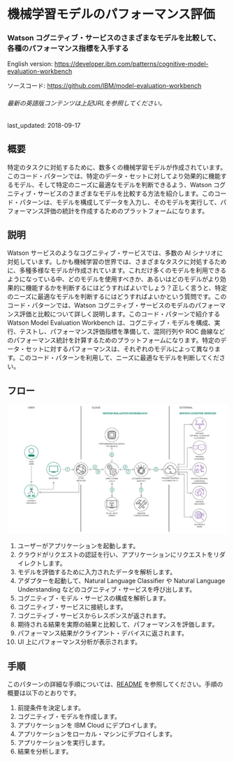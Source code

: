 # 機械学習モデルのパフォーマンス評価

### Watson コグニティブ・サービスのさまざまなモデルを比較して、各種のパフォーマンス指標を入手する

English version: https://developer.ibm.com/patterns/cognitive-model-evaluation-workbench
  
ソースコード: https://github.com/IBM/model-evaluation-workbench

###### 最新の英語版コンテンツは上記URLを参照してください。
last_updated: 2018-09-17

 
## 概要

特定のタスクに対処するために、数多くの機械学習モデルが作成されています。このコード・パターンでは、特定のデータ・セットに対してより効果的に機能するモデル、そして特定のニーズに最適なモデルを判断できるよう、Watson コグニティブ・サービスのさまざまなモデルを比較する方法を紹介します。このコード・パターンは、モデルを構成してデータを入力し、そのモデルを実行して、パフォーマンス評価の統計を作成するためのプラットフォームになります。

## 説明

Watson サービスのようなコグニティブ・サービスでは、多数の AI シナリオに対処しています。しかも機械学習の世界では、さまざまなタスクに対処するために、多種多様なモデルが作成されています。これだけ多くのモデルを利用できるようになっている中、どのモデルを使用すべきか、あるいはどのモデルがより効果的に機能するかを判断するにはどうすればよいでしょう？正しく言うと、特定のニーズに最適なモデルを判断するにはどうすればよいかという質問です。このコード・パターンでは、Watson コグニティブ・サービスのモデルのパフォーマンス評価と比較について詳しく説明します。このコード・パターンで紹介する Watson Model Evaluation Workbench は、コグニティブ・モデルを構成、実行、テストし、パフォーマンス評価指標を準備して、混同行列や ROC 曲線などのパフォーマンス統計を計算するためのプラットフォームになります。特定のデータ・セットに対するパフォーマンスは、それぞれのモデルによって異なります。このコード・パターンを利用して、ニーズに最適なモデルを判断してください。

## フロー

![フロー](./images/flow-cognitive-model-evaluation-workbench.png)

1. ユーザーがアプリケーションを起動します。
1. クラウドがリクエストの認証を行い、アプリケーションにリクエストをリダイレクトします。
1. モデルを評価するために入力されたデータを解析します。
1. アダプターを起動して、Natural Language Classifier や Natural Language Understanding などのコグニティブ・サービスを呼び出します。
1. コグニティブ・モデル・サービスの構成を解析します。
1. コグニティブ・サービスに接続します。
1. コグニティブ・サービスからレスポンスが返されます。
1. 期待される結果を実際の結果と比較して、パフォーマンスを評価します。
1. パフォーマンス結果がクライアント・デバイスに返されます。
1. UI 上にパフォーマンス分析が表示されます。

## 手順

このパターンの詳細な手順については、[README](https://github.com/IBM/model-evaluation-workbench/blob/master/README.md) を参照してください。手順の概要は以下のとおりです。

1. 前提条件を決定します。
1. コグニティブ・モデルを作成します。
1. アプリケーションを IBM Cloud にデプロイします。
1. アプリケーションをローカル・マシンにデプロイします。
1. アプリケーションを実行します。
1. 結果を分析します。
